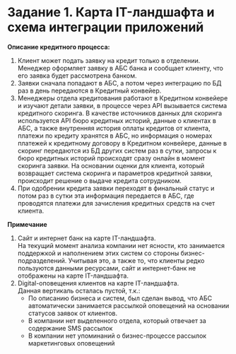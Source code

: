# Задание 1. Карта IT-ландшафта и схема интеграции приложений

**Описание кредитного процесса:**
1. Клиент может подать заявку на кредит только в отделении. Менеджер оформляет заявку в АБС банка и сообщает клиенту, что его заявка будет рассмотрена банком.
2. Заявки сначала попадают в АБС, а потом через интеграцию по БД раз в день передаются в Кредитный конвейер.
3. Менеджеры отдела кредитования работают в Кредитном конвейере и изучают детали заявки, в процессе через API вызывается система кредитного скоринга. В качестве источников данных для скоринга используется API бюро кредитных историй, данные о клиентах в АБС, а также внутренняя история оплаты кредитов от клиента, платежи по кредиту хранятся в АБС, но информация о номерах платежей к кредитному договору в Кредитном конвейере, данные в скоринг передаются из БД других систем раз в сутки, запросы к бюро кредитных историй происходят сразу онлайн в момент скоринга заявки. На основании оценки для клиента, который возвращает система скоринга и параметров кредитной заявки, происходит решение о выдаче кредита сотрудником.
4. При одобрении кредита заявки переходят в финальный статус и потом раз в сутки эта информация передается в АБС, где проводятся платежи для зачисления кредитных средств на счет клиента.

**Примечание**
1. Сайт и интернет банк на карте IT-ландшафта.  
На текущий момент анализа компании нет ясности, кто занимается поддержкой и наполнением этих систем со стороны бизнес-подразделений. Учитывая это, а также то, что клиенты редко пользуются данными ресурсами, сайт и интернет-банк не отображены на карте IT-ландшафта.
2. Digital-оповещения клиентов на карте IT-ландшафта.  
Данная вертикаль осталась пустой, т.к.:
    - По описанию бизнеса и систем, был сделан вывод, что АБС автоматически занимается рассылкой оповещений на основании статусов заявок от клиентов.
    - В компании нет выделенного отдела, который отвечает за содержание SMS рассылок
    - В компании нет упоминаний о бизнес-процессе рассылок маркетинговых оповещений